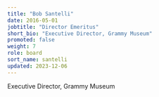 ```yaml
---
title: "Bob Santelli"
date: 2016-05-01
jobtitle: "Director Emeritus"
short_bio: "Executive Director, Grammy Museum"
promoted: false
weight: 7
role: board
sort_name: santelli
updated: 2023-12-06
---
```


Executive Director, Grammy Museum